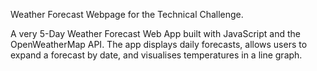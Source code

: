 Weather Forecast Webpage for the Technical Challenge.

A very 5-Day Weather Forecast Web App built with JavaScript and the OpenWeatherMap API.
The app displays daily forecasts, allows users to expand a forecast by date, and visualises temperatures in a line graph.
